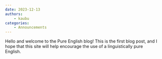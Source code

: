 ```yaml
---
date: 2023-12-13
authors:
    - kaubu
categories:
    - Announcements
---
```


Hello and welcome to the Pure English blog! This is the first blog post, and I
hope that this site will help encourage the use of a linguistically pure
English.
